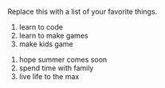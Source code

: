 Replace this with a list of your favorite things.
<ol>
  <li> learn to code </li>
  <li> learn to make games </li>
  <li> make kids game </li>
  </ol>
<ol>
  <li> hope summer comes soon </li>
  <li> spend time with family </li>
  <li> live life to the max </li>
  </ol>
